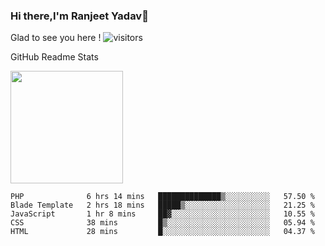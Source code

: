 ### Hi there,I'm Ranjeet Yadav👋

Glad to see you here ! ![visitors](https://visitor-badge.glitch.me/badge?page_id=${ranjeetproject}.${ranjeetproject.repo.id}) 

GitHub Readme Stats 

<img height="180em" src="https://github-readme-stats.vercel.app/api?username=ranjeetproject&show_icons=true&hide_border=true&&count_private=true&include_all_commits=true" />

<!--START_SECTION:waka-->
```text
PHP              6 hrs 14 mins   ██████████████▒░░░░░░░░░░   57.50 % 
Blade Template   2 hrs 18 mins   █████▒░░░░░░░░░░░░░░░░░░░   21.25 % 
JavaScript       1 hr 8 mins     ██▓░░░░░░░░░░░░░░░░░░░░░░   10.55 % 
CSS              38 mins         █▒░░░░░░░░░░░░░░░░░░░░░░░   05.94 % 
HTML             28 mins         █░░░░░░░░░░░░░░░░░░░░░░░░   04.37 % 
```
<!--END_SECTION:waka-->
